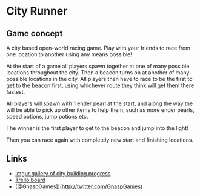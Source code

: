 City Runner
===========

Game concept
------------
A city based open-world racing game. Play with your friends to race from one location to another using any means possible!

At the start of a game all players spawn together at one of many possible locations throughout the city. 
Then a beacon turns on at another of many possible locations in the city. 
All players then have to race to be the first to get to the beacon first, using whichever route they think will
get them there fastest. 

All players will spawn with 1 ender pearl at the start, and along the way the will be able to pick up other items to help them, such as more ender pearls, speed potions, jump potions etc. 

The winner is the first player to get to the beacon and jump into the light! 

Then you can race again with completely new start and finishing locations. 

Links
-----
* [Imgur gallery of city building progress](http://imgur.com/a/9IyPV)
* [Trello board](https://trello.com/b/yJY4tyG8/city-runner-working-title)
* [@GnaspGames])(http://twitter.com/GnaspGames)

